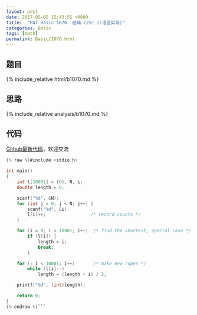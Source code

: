 ```yaml
---
layout: post
date: 2017-05-05 15:43:55 +0800
title:  "PAT Basic 1070. 结绳 (25) (C语言实现)"
categories: Basic
tags: [math]
permalink: Basic/1070.html
---
```


## 题目

{% include_relative html/b1070.md %}

## 思路

{% include_relative analysis/b1070.md %}

## 代码

[Github最新代码](https://github.com/OliverLew/PAT/blob/master/PATBasic/1070.c)，欢迎交流

```c
{% raw %}#include <stdio.h>

int main()
{
	int l[10001] = {0}, N, i;
	double length = 0;

	scanf("%d", &N);
	for (int j = 0; j < N; j++) {
		scanf("%d", &i);
		l[i]++;                 /* record counts */
	}

	for (i = 0; i < 10001; i++)  /* find the shortest, special case */
		if (l[i]) {
			length = i;
			break;
		}

	for (; i < 10001; i++)       /* make new ropes */
		while (l[i]--)
			length = (length + i) / 2;

	printf("%d", (int)length);

	return 0;
}
{% endraw %}```